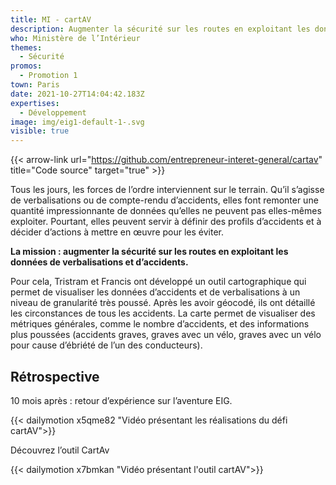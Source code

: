 ```yaml
---
title: MI - cartAV
description: Augmenter la sécurité sur les routes en exploitant les données
who: Ministère de l’Intérieur
themes:
  - Sécurité
promos:
  - Promotion 1
town: Paris
date: 2021-10-27T14:04:42.183Z
expertises:
  - Développement
image: img/eig1-default-1-.svg
visible: true
---
```


{{< arrow-link url="https://github.com/entrepreneur-interet-general/cartav" title="Code source" target="true" >}}

Tous les jours, les forces de l’ordre interviennent sur le terrain. Qu’il s’agisse de verbalisations ou de compte-rendu d’accidents, elles font remonter une quantité impressionnante de données qu’elles ne peuvent pas elles-mêmes exploiter. Pourtant, elles peuvent servir à définir des profils d’accidents et à décider d’actions à mettre en œuvre pour les éviter.

**La mission : augmenter la sécurité sur les routes en exploitant les données de verbalisations et d’accidents.**

Pour cela, Tristram et Francis ont développé un outil cartographique qui permet de visualiser les données d’accidents et de verbalisations à un niveau de granularité très poussé. Après les avoir géocodé, ils ont détaillé les circonstances de tous les accidents. La carte permet de visualiser des métriques générales, comme le nombre d’accidents, et des informations plus poussées (accidents graves, graves avec un vélo, graves avec un vélo pour cause d’ébriété de l’un des conducteurs).

## Rétrospective

10 mois après : retour d’expérience sur l’aventure EIG.

{{< dailymotion x5qme82 "Vidéo présentant les réalisations du défi cartAV">}}

Découvrez l’outil CartAv

{{< dailymotion x7bmkan "Vidéo présentant l'outil cartAV">}}
